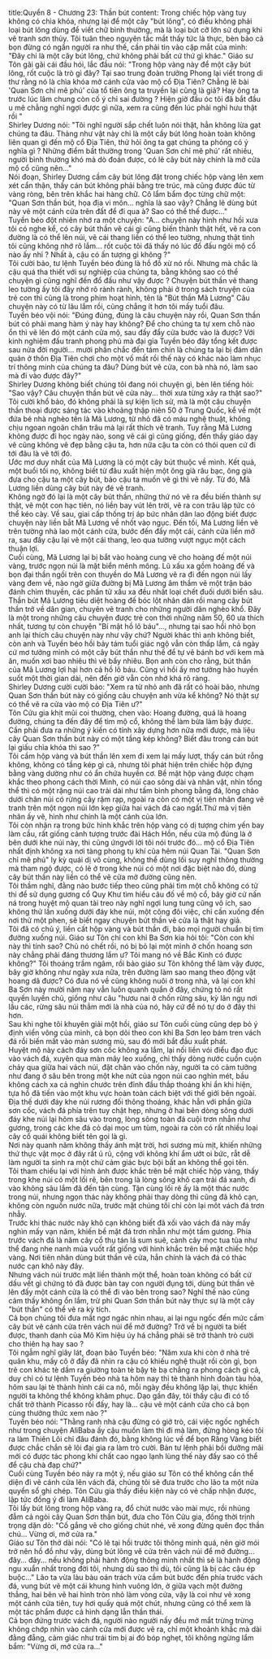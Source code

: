 title:Quyển 8 - Chương 23: Thần bút
content:
Trong chiếc hộp vàng tuy không có chìa khóa, nhưng lại để một cây "bút lông", có điều không phải loại bút lông dùng để viết chữ bình thường, mà là loại bút cỡ lớn sử dụng khi vẽ tranh sơn thủy. Tôi tuân theo nguyên tắc mắt thấy tức là thực, bèn bảo cả bọn đừng có ngẩn ngựời ra như thế, cần phải tin vào cặp mắt của mình: "Đây chỉ là một cây bút lông, chứ không phải bất cứ thứ gì khác." Giáo sư Tôn gãi gãi cái đầu hói, lắc đầu nói: "Trong hộp vàng này để một cây bút lông, rốt cuộc là trò gì đây? Tại sao trung đoàn trưởng Phong lại viết trong di thư rằng nó là chìa khóa mở cánh cửa vào mộ cổ Địa Tiên? Chẳng lẽ bài 'Quan Sơn chỉ mê phú' của tổ tiên ông ta truyền lại cũng là giả? Hay ông ta trước lúc lâm chung còn cố ý chỉ sai đường ? Hiện giờ đầu óc tôi đã bắt đầu u mê chẳng nghĩ ngợi được gì nữa, xem ra cũng đến lúc phải nghỉ hưu thật rồi "<br>Shirley Dương nói: "Tôi nghĩ người sắp chết luôn nói thật, hẳn không lừa gạt chúng ta đâu. Thảng như vật này chỉ là một cầy bút lông hoàn toàn không liên quan gì đến mộ cổ Địa Tiên, thử hỏi ông ta gạt chúng ta phỏng có ý nghĩa gì ? Những điểm bất thường trong 'Quan Sơn chỉ mê phú' rất nhiều, người bình thường khó mà dò đoán được, có lẽ cây bút này chính là mở cửa mộ cổ cũng nên..."<br>Nói đoạn, Shirley Dương cầm cây bút lông đặt trong chiếc hộp vàng lên xem xét cẩn thận, thấy cán bút không phải bằng tre trúc, mà cũng được đúc từ vàng ròng, bên trên khắc hai hàng chữ. Cô lẩm bẩm đọc từng chữ một: "Quan Sơn thần bút, họa địa vi môn... nghĩa là sao vậy? Chẳng lẽ dùng bút này vẽ một cánh cửa trên đất để đi qua à? Sao có thể thế được..."<br>Tuyền béo đột nhiên nhớ ra một chuyện: "A... chuyện này hình như hồi xưa tôi có nghe kể, có cây bút thần vẽ cái gì cũng biến thành thật hết, vẽ ra con đường là có thể lên núi, vẽ cái thang liền có thể leo tường, nhưng thật tình tôi cũng không nhớ rõ lắm... rốt cuộc tôi đã thấy nó lúc đổ đấu ngôi mộ cổ nào ấy nhỉ ? Nhất à, cậu có ấn tượng gì không ?"<br>Tôi cười bảo, tư lệnh Tuyền béo đúng là hồ đồ xừ nó rồi. Nhưng mà chắc là cậu quá tha thiết với sự nghiệp của chúng ta, bằng không sao có thể chuyện gì cũng nghĩ đến đổ đấu như vậy được ? Chuyện bút thần vẽ thang leo tường ấy tôi đây nhớ rõ rành rành, không phải ở trong sách truyện của trẻ con thì cũng là trong phim hoạt hình, tên là "Bút thần Mã Lương" Câu chuyện này có từ lâu lắm rồi, cũng chẳng ít hơn tôi mấy tuổi đâu.<br>Tuyền béo vội nói: "Đúng đúng, đúng là câu chuyện này rồi, Quan Sơn thần bút có phải mang hàm ý này hay không? Để cho chúng ta tự xem chỗ nào ổn thì vẽ lên đó một cánh cửa mộ, sau đấy đẩy cửa bước vào là được? Với kinh nghiệm đấu tranh phong phú mà đại gia Tuyền béo đây tổng kết được sau nửa đời người... mười phần chắc đến tám chín là chúng ta lại bị đám dân quân ở thôn Địa Tiên chơi cho một vố mất rồi thế này có khác nào làm nhục trí thông minh của chúng ta đâu? Dùng bút vẽ cửa, con bà nhà nó, làm sao mà đi vào được đây?"<br>Shirley Dương không biết chúng tôi đang nói chuyện gì, bèn lên tiếng hỏi: "Sao vậy? Câu chuyện thần bút vẽ cửa này... thời xưa từng xảy ra thật sao?"<br>Tôi cười khổ bảo, đó không phải là sự kiện lịch sử, mà là một câu chuyện thần thoại được sáng tác vào khoảng thập niên 50 ở Trung Quốc, kể về một đứa bé nhà nghèo tên là Mã Lương, từ nhỏ đã có máu nghệ thuật, không chịu ngoan ngoãn chăn trâu mà lại rất thích vẽ tranh. Tuy rằng Mã Lương không được đi học ngày nào, song vẽ cái gì cũng giống, đến thầy giáo dạy vẽ cũng không vẽ đẹp bằng cậu ta, hơn nữa cậu ta còn có thói quen cứ đi tới đâu là vẽ tới đó.<br>Ước mơ duy nhất của Mã Lương là có một cây bút thuộc về mình. Kết quả, một buổi tối nọ, không biết từ đâu xuất hiện một ông già râu bạc, ông già đưa cho cậu ta một cây bút, bảo cậu ta muốn vẽ gì thì vẽ nấy. Từ đó, Mã Lương liền dùng cây bút này đé vẽ tranh.<br>Không ngờ đó lại là một cây bút thần, những thứ nó vẽ ra đều biến thành sự thật, vẽ một con hạc tiên, nó liền bay vút lên trời, vẽ ra con trâu lập tức có thể kéo cày. Về sau, giai cấp thống trị áp bức nhân dân lao động biết được chuyện này liền bắt Mã Lương về nhốt vào ngục. Đến tối, Má Lương liền vẽ trên tường nhà lao một cánh cửa, bước đến đẩy một cái, cánh cửa liền mở ra, sau đấy cậu lại vẽ một cái thang, leo qua tường vượt ngục một cách thuận lợi.<br>Cuối cùng, Mã Lương lại bị bắt vào hoàng cung vẽ cho hoàng đế một núi vàng, trước ngọn núi là mặt biển mênh mông. Lũ xấu xa gồm hoàng đế và bọn đại thần ngồi trên con thuyền do Mã Lương vẽ ra đi đến ngọn núi lấy vàng đem về, nào ngờ giữa đường bị Mã Lương âm thầm vẽ một trận báo đánh chìm thuyền, các phần tử xấu xa đều nhất loại chết đuối dưới biển sâu.<br>Thần bút Mã Lương tiêu diệt hoàng đế bóc lột nhân dân rồi mang cây bút thần trở về dân gian, chuyên vẽ tranh cho những người dân nghèo khổ. Đây là một trong những câu chuyện được trẻ con thời những năm 50, 60 ưa thích nhất, tương tự còn chuyện "Bí mật hồ lô báu"..., nhưng tại sao hồi nhỏ bọn anh lại thích câu chuyện này như vậy chứ? Người khác thì anh không biết, còn anh và Tuyền béo hồi bảy tám tuổi giác ngộ vẫn còn thấp lắm, cả ngày cứ mơ tưởng mình có một cây bút thần như thế để tự vẽ bánh bơ với kem mà ăn, muốn xơi bao nhiêu thì vẽ bấy nhiêu. Bọn anh còn cho rằng, bút thần của Mã Lương lợi hại hơn cả hồ lô báu. Cũng vì hồi ấy mơ tưởng hão huyền suốt một thời gian dài, nên đến giờ vẫn còn nhớ khá rõ ràng.<br>Shirley Dương cười cười bảo: "Xem ra từ nhỏ anh đã rất có hoài bão, nhưng Quan Sơn thần bút này có giống câu chuyện anh vừa kể không? Nó thật sự có thể vẽ ra cửa vào mộ có Địa Tiên ư?"<br>Tôn Cửu gia khịt mũi coi thường, chen vào: Hoang đường, quá là hoang đường, chúng ta đến đây để tìm mộ cổ, không thể làm bừa làm bậy được. Cần phải đưa ra những ý kiến có tính xây dựng hơn nữa mới được, mà liệu cây Quan Sơn thần bút này có một tầng kép không? Biết đâu trong cán bút lại giấu chìa khóa thì sao ?"<br>Tôi cầm hộp vàng và bút thần lên xem đi xem lại mấy lượt, thấy cán bút rỗng không, không có tầng kép gì cả, nhưng tôi phát hiện trên chiếc hộp đựng bằng vàng dường như có ẩn chứa huyền cơ. Bề mặt hộp vàng được chạm khắc theo phong cách thời Minh, có núi cao sông dài và nhân vật, nhìn tổng thể thì có một rặng núi cao trải dài như tấm bình phong bằng đá, lòng chảo dưới chân núi có rừng cây rậm rạp, ngoài ra còn có một vị tiên nhân đang vẽ tranh trên một ngọn núi lớn kẹp giữa hai vách đá cao ngất.Thứ mà vị tiên nhân ấy vẽ, hình như chính là một cánh của lớn.<br>Tôi còn nhận ra trong bức hình khắc trên hộp vàng có dị tượng chim yến bay làm cầu, rất giống cảnh tượng trước đài Hách Hồn, nếu cửa mộ đúng là ở bên dưới khe núi này, thi cũng ứngvới lời tôi nói trước đó... mộ cổ Địa Tiên nhất định không xa nơi tàng phong tụ khí của hẻm núi Quan Tài. "Quan Sơn chỉ mê phú" ly kỳ quái dị vô cùng, không thể dùng lối suy nghĩ thông thường mà tham ngộ được, có lẽ ở trong khe núi có một nơi đặc biệt nào đó, dùng cây bút thần này liền có thể vẽ cửa mở đường cũng nên.<br>Tôi thầm nghĩ, đằng nào bước tiếp theo cũng phải tìm một chỗ không có tử thi để sử dụng gương cổ Quy Khư tìm hiểu câu đố về mộ cổ, bây giờ cứ nấn ná trong huyệt mộ quan tài treo này nghĩ ngợi lung tung cũng vô ích, sao không thử lần xuống dưới đáy khe núi, một công đôi việc, chỉ cần xuống đến nơi thử một phen, sẽ biết ngay chuyện bút thần vẽ cửa là thật hay giả.<br>Tôi đã có chủ ý, liền cất hộp vàng và bút thần đi, bảo mọi người chuẩn bị tìm đường xuống núi. Giáo sư Tôn chỉ con khỉ Ba Sơn kia hỏi tôi: "Còn con khỉ này thì tính sao? Chủ nó chết rồi, nó bị bỏ lại một mình ở chốn hoang sơn này chẳng phải đáng thương lắm ư? Tôi mang nó về Bắc Kinh có được không?" Tôi thoáng trầm ngâm, rồi bảo giáo sư Tôn không thể làm vậy được, bây giờ không như ngày xưa nữa, trên đường làm sao mang theo động vật hoang dã được? Có đưa nó về cũng không nuôi ở trong nhà, vả lại con khỉ Ba Sơn này mười năm nay vẫn luôn quanh quẩn ở đây, chứng tỏ nó rất quyến luyến chủ, giống như câu "hươu nai ở chốn rừng sâu, kỳ lân ngụ nơi lầu các, rừng sâu núi thẳm mới là nhà của nó, hãy cứ để nó tự do ở đây thì hơn.<br>Sau khi nghe tôi khuyên giải một hồi, giáo sư Tôn cuối cùng cũng dẹp bỏ ý định viển vông của mình, cả bọn dõi theo con khỉ Ba Sơn leo bám tren vách đá rồi biến mất vào màn sương mù, sau đó mới bắt đầu xuất phát.<br>Huyệt mộ này cách đáy sơn cốc không xa lắm, lại nối liền vói điểu đạo đục vào vách đá, xuyên qua màn mây leo xuống, chỉ thấy dòng nước cuồn cuộn chảy qua giữa hai vách núi, đặt chân vào chốn này, người ta có cảm tưởng như đang ở sâu bên trong một khe nứt của ngọn núi cao nghìn mét, bầu không cách xa cả nghìn chước trên đỉnh đầu thắp thoáng khi ẩn khi hiện, tựa hồ đã tiến vào một khu vực hoàn toàn cách biệt với thế giới bên ngoài.<br>Địa thế dưới đáy khe núi rương đối thông thoáng, khác hẳn với phần giữa sơn cốc, vách đá phía trên tuy chật hẹp, nhưng ở hai bên dòng sông dưới đáy khe núi lại hõm sâu vào trong, lòng sông toàn đá cuội trơn nhẵn như gương, trong các khe đá cỏ dại mọc um tùm, ngoài ra còn có rất nhiều loại cây cổ quái không biết tên gọi là gì.<br>Nơi này quanh năm không thấy ánh mặt trời, hơi sương mù mịt, khiến những thứ thực vật mọc ở đây rất ủ rũ, cộng với không khí ẩm ướt oi bức, rẫt dễ làm người ta sinh ra một chứ cảm giác bực bội bất an không thể gọi tên.<br>Tôi tham chiếu lại với hình ảnh được khắc trên bề mặt chiếc hộp vàng, thấy trong khe núi có một lối rẽ, bên trong là lòng sông khô cạn trải đá xanh, đi vào không sâu lắm đã đến tận cùng. Tận cùng lối rẽ ấy là một thác nước trong núi, nhưng ngọn thác này không phải thay dòng thì cũng đã khô cạn, không còn nguồn nước nữa, trước mặt chúng tôi chỉ còn lại môt vách đá trơn nhẫy.<br>Trước khi thác nước này khô cạn không biết đã xối vào vách đá này mấy nghìn mấy vạn năm, khiến bề mặt đá trơn nhẵn như một tấm gương. Phía trước vách đá là năm cây cổ thụ tán lá sum suê, cành cây mọc tua tủa như thể đang nhe nanh múa vuốt rất giống với hình khắc trên bề mặt chiếc hộp vàng. Nơi tiên nhân dùng bút thần vẽ cửa, hẳn chính là vách đá có thác nước cạn khô này đây.<br>Nhưng vách núi trước mặt liền thành một thể, hoàn toàn không có bất cứ dấu vết gì chứng tỏ đã được bàn tay con người đụng tới, dùng bút thần vẽ lên đấy một cánh cửa là có thể đi vào bên trong sao? Nghĩ thế nào cũng cảm thấy không ổn lắm, trừ phi Quan Sơn thần bút này thực sự là một cây "bút thần" có thể vẽ ra kỳ tích.<br>Cả bọn chúng tôi đưa mắt ngơ ngác nhìn nhau, ai lại ngu ngốc đến mức cầm cây bút vẽ cánh cửa trên vách núi để mở đường? Trở về bị người ta biết được, thanh danh của Mô Kim hiệu úy há chẳng phải sẽ trở thành trò cười cho thiên hạ hay sao ?<br>Tôi ngẫm nghĩ giây lát, đoạn bảo Tuyền béo: "Năm xưa khi còn ở nhà trẻ quân khu, mấy cô ở đấy đã nhìn ra cậu có khiếu nghệ thuật rồi còn gì, bọn trẻ con khác tè dầm ra giường toàn tè bậy tè bạ chẳng ra phong cách gì cả, duy chỉ có tư lệnh Tuyền béo nhà ta hôm nay thì tè thành hình đoàn tàu hỏa, hôm sau lại tè thành hình cái ca nô, mỗi ngày đều không lặp lại, thực khiến người ta không thể không khâm phục. Dạo gần đây, tôi thấy cậu đi có tố chất trở thành Picasso rồi đấy, hay là... cậu vẽ một cánh cửa cho cả bọn cùng thưởng thức xem nào ?"<br>Tuyền béo nói: "Thằng ranh nhà cậu đừng có giở trò, cái việc ngốc nghếch như trong chuyện AliBaba ấy cậu muốn làm thì đi mà làm, đừng hòng kéo tôi ra làm Thiên Lôi chỉ đâu đánh đó, bằng không lúc về để bọn Răng Vàng biết được chắc chắn sẽ lôi đại gia ra làm trò cười. Bản tư lệnh phải bồi dưỡng mãi mới có được tác phong khí chất cao ngạo lạnh lùng thế này đấy sao có thể để cậu chà đạp chứ?"<br>Cuối cùng Tuyền béo nảy ra một ý, nếu giáo sư Tôn có thể không cần thể diện đi vẽ cánh cửa lên vách đá, chúng tôi sẽ đưa trước cho lão ta một nửa quyển sổ ghi chép. Tôn Cửu gia thấy điều kiện này có vẻ chấp nhận được, lập tức đồng ý đi làm AliBaba.<br>Tôi lấy bút lông trong hộp vàng ra, đổ chút nước vào mài mực, rồi nhúng đẫm cả ngòi cây Quan Sơn thần bút, đưa cho Tôn Cửu gia, đồng thời trịnh trọng dặn dò: "Cố gắng vẽ cho giống chút nhé, vẽ xong đừng quên đọc thần chú... Vừng ơi, mở cửa ra."<br>Giáo sư Tôn thở dài nói: "Có lẽ tại hồi trước tôi thông minh quá, nên giờ mói trở nên hồ đồ như vậy, dùng bút lông vẽ cửa trên vách núi để mở đường... đây... đây... nếu không phải hành động thông minh nhất thì sẽ là hành động ngu xuẩn nhất trong đời tôi, nhưng dù sao thì dù, tôi cũng là bị các cậu ép buộc..." Lão ta vừa làu bàu oán trách vừa cầm bút bước đến phía trước vách đá, vung bút vẽ một cái khung hình vuông lớn, ở giữa vạch một đường thẳng, hai bên vẽ hai hình tròn nhỏ làm vòng cửa, vậy là coi như vẽ xong một cánh cửa tiên, tuy hơi quấy quá một chút, nhưng cũng có thể xem là một tác phẩm được cả hình dạng lẫn thần thái.<br>Cả bọn đứng trước vách đá, người nào người nấy đều mở mắt trừng trừng không chớp nhìn vào cánh cửa mới được vẽ ra, chỉ một khoảnh khắc mà dài đằng đẵng, cảm giác như trái tim bị ai đó bóp nghẹt, tôi không ngừng lẩm bẩm: "Vừng ơi, mở cửa ra..."